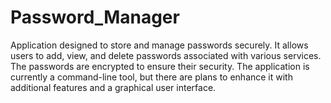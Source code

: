 # Password_Manager
Application designed to store and manage passwords securely. It allows users to add, view, and delete passwords associated with various services. The passwords are encrypted to ensure their security. The application is currently a command-line tool, but there are plans to enhance it with additional features and a graphical user interface.
